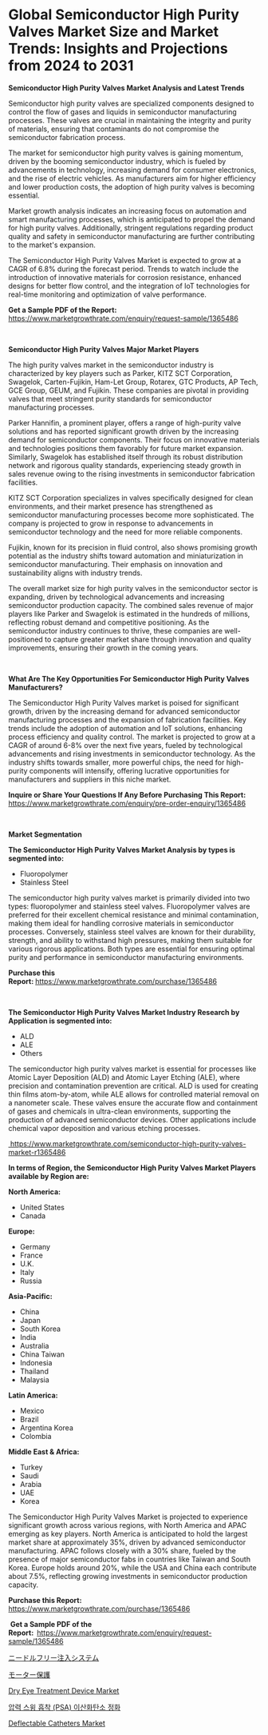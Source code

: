 <p><h1>Global Semiconductor High Purity Valves Market Size and Market Trends: Insights and Projections from 2024 to 2031</h1></p><p><strong>Semiconductor High Purity Valves Market Analysis and Latest Trends</strong></p>
<p><p>Semiconductor high purity valves are specialized components designed to control the flow of gases and liquids in semiconductor manufacturing processes. These valves are crucial in maintaining the integrity and purity of materials, ensuring that contaminants do not compromise the semiconductor fabrication process. </p><p>The market for semiconductor high purity valves is gaining momentum, driven by the booming semiconductor industry, which is fueled by advancements in technology, increasing demand for consumer electronics, and the rise of electric vehicles. As manufacturers aim for higher efficiency and lower production costs, the adoption of high purity valves is becoming essential.</p><p>Market growth analysis indicates an increasing focus on automation and smart manufacturing processes, which is anticipated to propel the demand for high purity valves. Additionally, stringent regulations regarding product quality and safety in semiconductor manufacturing are further contributing to the market's expansion. </p><p>The Semiconductor High Purity Valves Market is expected to grow at a CAGR of 6.8% during the forecast period. Trends to watch include the introduction of innovative materials for corrosion resistance, enhanced designs for better flow control, and the integration of IoT technologies for real-time monitoring and optimization of valve performance.</p></p>
<p><strong>Get a Sample PDF of the Report:&nbsp;</strong> <a href="https://www.marketgrowthrate.com/enquiry/request-sample/1365486">https://www.marketgrowthrate.com/enquiry/request-sample/1365486</a></p>
<p>&nbsp;</p>
<p><strong>Semiconductor High Purity Valves Major Market Players</strong></p>
<p><p>The high purity valves market in the semiconductor industry is characterized by key players such as Parker, KITZ SCT Corporation, Swagelok, Carten-Fujikin, Ham-Let Group, Rotarex, GTC Products, AP Tech, GCE Group, GEUM, and Fujikin. These companies are pivotal in providing valves that meet stringent purity standards for semiconductor manufacturing processes.</p><p>Parker Hannifin, a prominent player, offers a range of high-purity valve solutions and has reported significant growth driven by the increasing demand for semiconductor components. Their focus on innovative materials and technologies positions them favorably for future market expansion. Similarly, Swagelok has established itself through its robust distribution network and rigorous quality standards, experiencing steady growth in sales revenue owing to the rising investments in semiconductor fabrication facilities.</p><p>KITZ SCT Corporation specializes in valves specifically designed for clean environments, and their market presence has strengthened as semiconductor manufacturing processes become more sophisticated. The company is projected to grow in response to advancements in semiconductor technology and the need for more reliable components.</p><p>Fujikin, known for its precision in fluid control, also shows promising growth potential as the industry shifts toward automation and miniaturization in semiconductor manufacturing. Their emphasis on innovation and sustainability aligns with industry trends.</p><p>The overall market size for high purity valves in the semiconductor sector is expanding, driven by technological advancements and increasing semiconductor production capacity. The combined sales revenue of major players like Parker and Swagelok is estimated in the hundreds of millions, reflecting robust demand and competitive positioning. As the semiconductor industry continues to thrive, these companies are well-positioned to capture greater market share through innovation and quality improvements, ensuring their growth in the coming years.</p></p>
<p>&nbsp;</p>
<p><strong>What Are The Key Opportunities For Semiconductor High Purity Valves Manufacturers?</strong></p>
<p><p>The Semiconductor High Purity Valves market is poised for significant growth, driven by the increasing demand for advanced semiconductor manufacturing processes and the expansion of fabrication facilities. Key trends include the adoption of automation and IoT solutions, enhancing process efficiency and quality control. The market is projected to grow at a CAGR of around 6-8% over the next five years, fueled by technological advancements and rising investments in semiconductor technology. As the industry shifts towards smaller, more powerful chips, the need for high-purity components will intensify, offering lucrative opportunities for manufacturers and suppliers in this niche market.</p></p>
<p><strong>Inquire or Share Your Questions If Any Before Purchasing This Report:</strong> <a href="https://www.marketgrowthrate.com/enquiry/pre-order-enquiry/1365486">https://www.marketgrowthrate.com/enquiry/pre-order-enquiry/1365486</a></p>
<p>&nbsp;</p>
<p><strong>Market Segmentation</strong></p>
<p><strong>The Semiconductor High Purity Valves Market Analysis by types is segmented into:</strong></p>
<p><ul><li>Fluoropolymer</li><li>Stainless Steel</li></ul></p>
<p><p>The semiconductor high purity valves market is primarily divided into two types: fluoropolymer and stainless steel valves. Fluoropolymer valves are preferred for their excellent chemical resistance and minimal contamination, making them ideal for handling corrosive materials in semiconductor processes. Conversely, stainless steel valves are known for their durability, strength, and ability to withstand high pressures, making them suitable for various rigorous applications. Both types are essential for ensuring optimal purity and performance in semiconductor manufacturing environments.</p></p>
<p><strong>Purchase this Report:&nbsp;</strong><a href="https://www.marketgrowthrate.com/purchase/1365486">https://www.marketgrowthrate.com/purchase/1365486</a></p>
<p>&nbsp;</p>
<p><strong>The Semiconductor High Purity Valves Market Industry Research by Application is segmented into:</strong></p>
<p><ul><li>ALD</li><li>ALE</li><li>Others</li></ul></p>
<p><p>The semiconductor high purity valves market is essential for processes like Atomic Layer Deposition (ALD) and Atomic Layer Etching (ALE), where precision and contamination prevention are critical. ALD is used for creating thin films atom-by-atom, while ALE allows for controlled material removal on a nanometer scale. These valves ensure the accurate flow and containment of gases and chemicals in ultra-clean environments, supporting the production of advanced semiconductor devices. Other applications include chemical vapor deposition and various etching processes.</p></p>
<p><a href="https://www.marketgrowthrate.com/semiconductor-high-purity-valves-market-r1365486">&nbsp;https://www.marketgrowthrate.com/semiconductor-high-purity-valves-market-r1365486</a></p>
<p><strong>In terms of Region, the Semiconductor High Purity Valves Market Players available by Region are:</strong></p>
<p>
    <p> <strong> North America: </strong>
        <ul>
            <li>United States</li>
            <li>Canada</li>
        </ul>
        </p> 
    <p> <strong> Europe: </strong>
        <ul>
            <li>Germany</li>
            <li>France</li>
            <li>U.K.</li>
            <li>Italy</li>
            <li>Russia</li>
        </ul>
        </p> 
    <p> <strong> Asia-Pacific: </strong>
        <ul>
            <li>China</li>
            <li>Japan</li>
            <li>South Korea</li>
            <li>India</li>
            <li>Australia</li>
            <li>China Taiwan</li>
            <li>Indonesia</li>
            <li>Thailand</li>
            <li>Malaysia</li>
        </ul>
        </p> 
    <p> <strong> Latin America: </strong>
        <ul>
            <li>Mexico</li>
            <li>Brazil</li>
            <li>Argentina Korea</li>
            <li>Colombia</li>
        </ul>
        </p> 
    <p> <strong> Middle East & Africa: </strong>
        <ul>
            <li>Turkey</li>
            <li>Saudi</li>
            <li>Arabia</li>
            <li>UAE</li>
            <li>Korea</li>
        </ul>
    </p>
    </p>
<p><p>The Semiconductor High Purity Valves Market is projected to experience significant growth across various regions, with North America and APAC emerging as key players. North America is anticipated to hold the largest market share at approximately 35%, driven by advanced semiconductor manufacturing. APAC follows closely with a 30% share, fueled by the presence of major semiconductor fabs in countries like Taiwan and South Korea. Europe holds around 20%, while the USA and China each contribute about 7.5%, reflecting growing investments in semiconductor production capacity.</p></p>
<p><strong>Purchase this Report: </strong><a href="https://www.marketgrowthrate.com/purchase/1365486">https://www.marketgrowthrate.com/purchase/1365486</a></p>
<p>&nbsp;<strong>Get a Sample PDF of the Report:&nbsp;&nbsp;</strong><a href="https://www.marketgrowthrate.com/enquiry/request-sample/1365486">https://www.marketgrowthrate.com/enquiry/request-sample/1365486</a></p>
<p><strong></strong></p>
<p><p><a href="https://medium.com/@anthonywratten/%E3%83%8B%E3%83%BC%E3%83%89%E3%83%AB%E3%83%95%E3%83%AA%E3%83%BC%E6%B3%A8%E5%B0%84%E3%82%B7%E3%82%B9%E3%83%86%E3%83%A0%E5%B8%82%E5%A0%B4%E3%81%AE%E8%A6%8F%E6%A8%A1%E3%81%AF%E5%B9%B4%E5%B9%B3%E5%9D%87%E6%88%90%E9%95%B7%E7%8E%87-cagr-9-8-%E3%81%A7%E6%88%90%E9%95%B7%E3%81%97%E3%81%A6%E3%81%8A%E3%82%8A-%E6%9C%AC%E3%83%AC%E3%83%9D%E3%83%BC%E3%83%88%E3%81%A7%E3%81%AF%E3%82%BF%E3%82%A4%E3%83%97-%E3%82%A2%E3%83%97%E3%83%AA%E3%82%B1%E3%83%BC%E3%82%B7%E3%83%A7%E3%83%B3-%E6%88%90%E9%95%B7-2024%E5%B9%B4%E3%81%8B%E3%82%892031%E5%B9%B4%E3%81%BE%E3%81%A7%E3%81%AE%E4%BA%88%E6%B8%AC%E3%81%AB%E9%96%A2%E3%81%99%E3%82%8B%E5%88%86%E6%9E%90%E3%82%92%E3%82%AB%E3%83%90%E3%83%BC%E3%81%97%E3%81%A6%E3%81%84%E3%81%BE%E3%81%99-8af734d6dea4?postPublishedType=repub">ニードルフリー注入システム</a></p><p><a href="https://medium.com/@anthonywratten/%E3%83%A2%E3%83%BC%E3%82%BF%E3%83%BC%E4%BF%9D%E8%AD%B7%E5%B8%82%E5%A0%B4%E3%81%AE%E8%A6%8F%E6%A8%A1-%E3%82%B7%E3%82%A7%E3%82%A2-%E6%88%90%E9%95%B7-%E3%81%8A%E3%82%88%E3%81%B3%E3%82%BF%E3%82%A4%E3%83%97-%E7%94%A8%E9%80%94-%E7%9F%B3%E6%B2%B9-%E3%82%AC%E3%82%B9-%E6%B0%B4%E9%81%93-%E4%B8%8B%E6%B0%B4-%E3%82%A4%E3%83%B3%E3%83%95%E3%83%A9-%E9%87%91%E5%B1%9E%E9%89%B1%E6%A5%AD-%E9%A3%9F%E5%93%81-%E9%A3%B2%E6%96%99-%E3%81%9D%E3%81%AE%E4%BB%96-%E3%81%AB%E3%82%88%E3%82%8B%E5%B8%82%E5%A0%B4%E5%88%86%E6%9E%90-%E5%9C%B0%E5%9F%9F%E5%88%A5%E3%81%AE%E6%B4%9E%E5%AF%9F%E3%81%8A%E3%82%88%E3%81%B32031%E5%B9%B4%E3%81%BE%E3%81%A7%E3%81%AE%E4%BA%88%E6%B8%AC-8ee07ef007e7">モーター保護</a></p><p><a href="https://www.linkedin.com/pulse/navigating-dry-eye-treatment-device-market-expert-analysis-s9j2e?trackingId=zGsZnoXuSi2NpGhOchOBiA%3D%3D">Dry Eye Treatment Device Market</a></p><p><a href="https://medium.com/@raymondscott65444/%EB%AF%B8%EB%9E%98%EC%9D%98-%EC%95%95%EB%A0%A5-%EC%8A%A4%EC%9C%99-%ED%9D%A1%EC%B0%A9-psa-%EC%9D%B4%EC%82%B0%ED%99%94%ED%83%84%EC%86%8C-%EC%A0%95%ED%99%94-%EC%8B%9C%EC%9E%A5%EC%97%90-%EB%8C%80%ED%95%9C-%ED%86%B5%EC%B0%B0-2024%EB%85%84%EB%B6%80%ED%84%B0-2031%EB%85%84%EA%B9%8C%EC%A7%80%EC%9D%98-%EB%8F%99%ED%96%A5-%EB%B0%8F-%EC%A7%80%EC%97%AD-%EB%B6%84%EC%84%9D-02724c838077">압력 스윙 흡착 (PSA) 이산화탄소 정화</a></p><p><a href="https://www.linkedin.com/pulse/deflectable-catheters-market-share-size-trends-industry-analysis-cl0re?trackingId=HbVVspyFSpS3GB3pBJ%2FNBg%3D%3D">Deflectable Catheters Market</a></p></p>